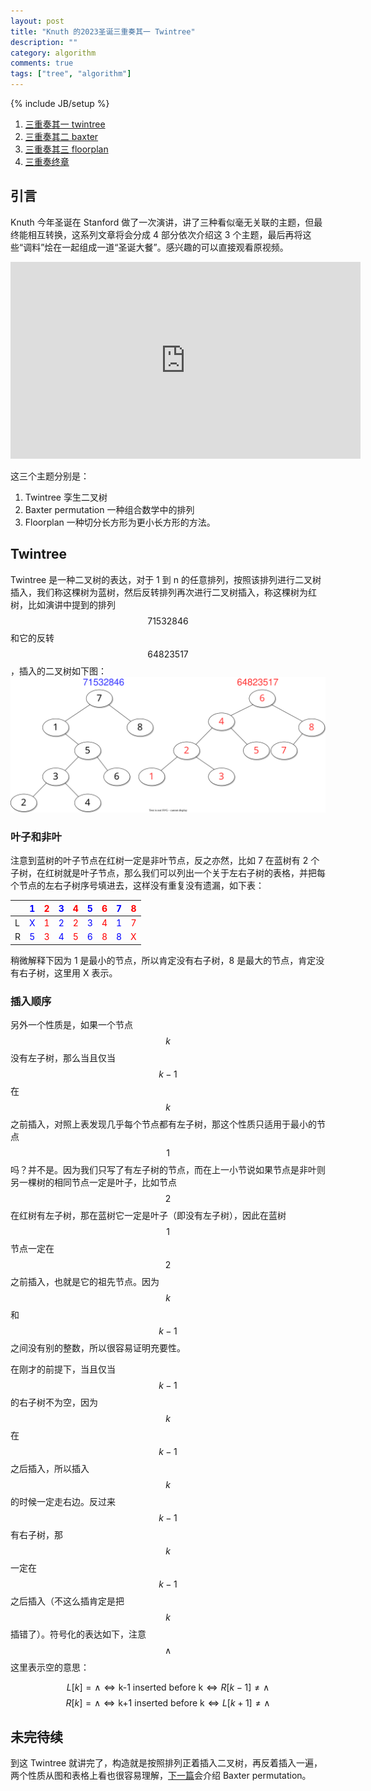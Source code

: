 ```yaml
---
layout: post
title: "Knuth 的2023圣诞三重奏其一 Twintree"
description: ""
category: algorithm
comments: true
tags: ["tree", "algorithm"]
---
```

{% include JB/setup %}

1. [三重奏其一 twintree][part1]
1. [三重奏其二 baxter][part2]
1. [三重奏其三 floorplan][part3]
1. [三重奏终章][final]

## 引言

Knuth 今年圣诞在 Stanford 做了一次演讲，讲了三种看似毫无关联的主题，但最终能相互转换，这系列文章将会分成 4 部分依次介绍这 3 个主题，最后再将这些“调料”烩在一起组成一道“圣诞大餐”。感兴趣的可以直接观看原视频。
<iframe width="560" height="315" src="https://www.youtube.com/embed/zg6YRqT4Duo" title="YouTube video player" frameborder="0" allow="accelerometer; autoplay; clipboard-write; encrypted-media; gyroscope; picture-in-picture" allowfullscreen></iframe>
<!--more-->

这三个主题分别是：

1. Twintree 孪生二叉树
1. Baxter permutation 一种组合数学中的排列
1. Floorplan 一种切分长方形为更小长方形的方法。

## Twintree

Twintree 是一种二叉树的表达，对于 1 到 n 的任意排列，按照该排列进行二叉树插入，我们称这棵树为蓝树，然后反转排列再次进行二叉树插入，称这棵树为红树，比如演讲中提到的排列 $$71532846$$ 和它的反转 $$64823517$$，插入的二叉树如下图：
![image](/images/twintree.drawio.svg)

### 叶子和非叶

注意到蓝树的叶子节点在红树一定是非叶节点，反之亦然，比如 7 在蓝树有 2 个子树，在红树就是叶子节点，那么我们可以列出一个关于左右子树的表格，并把每个节点的左右子树序号填进去，这样没有重复没有遗漏，如下表：

|  | <span style="color:blue">1</span> | <span style="color:red">2</span> | <span style="color:blue">3</span> | <span style="color:red">4</span> | <span style="color:blue">5</span> | <span style="color:red">6</span> | <span style="color:blue">7</span> | <span style="color:red">8</span> |
|:-|:--:|:--:|:--:|:--:|:--:|:--:|:--:|-:|
|L | <span style="color:blue">X</span>  | <span style="color:red">1</span> | <span style="color:blue">2</span> | <span style="color:red">2</span> | <span style="color:blue">3</span> | <span style="color:red">4</span> | <span style="color:blue">1</span> | <span style="color:red">7</span> |
|R | <span style="color:blue">5</span>  | <span style="color:red">3</span> | <span style="color:blue">4</span> | <span style="color:red">5</span> | <span style="color:blue">6</span> | <span style="color:red">8</span> | <span style="color:blue">8</span> | <span style="color:red">X</span> |

稍微解释下因为 1 是最小的节点，所以肯定没有右子树，8 是最大的节点，肯定没有右子树，这里用 X 表示。

### 插入顺序

另外一个性质是，如果一个节点 $$k$$ 没有左子树，那么当且仅当 $$k-1$$ 在 $$k$$ 之前插入，对照上表发现几乎每个节点都有左子树，那这个性质只适用于最小的节点 $$1$$ 吗？并不是。因为我们只写了有左子树的节点，而在上一小节说如果节点是非叶则另一棵树的相同节点一定是叶子，比如节点 $$2$$ 在红树有左子树，那在蓝树它一定是叶子（即没有左子树），因此在蓝树 $$1$$ 节点一定在 $$2$$ 之前插入，也就是它的祖先节点。因为 $$k$$ 和 $$k-1$$ 之间没有别的整数，所以很容易证明充要性。

在刚才的前提下，当且仅当 $$k-1$$ 的右子树不为空，因为 $$k$$ 在 $$k-1$$ 之后插入，所以插入 $$k$$ 的时候一定走右边。反过来 $$k-1$$ 有右子树，那 $$k$$ 一定在 $$k-1$$ 之后插入（不这么插肯定是把 $$k$$ 插错了）。符号化的表达如下，注意 $$\land$$ 这里表示空的意思：

$$ L[k]=\land \iff \text{k-1 inserted before k} \iff R[k-1]\not =\land $$
$$ R[k]=\land \iff \text{k+1 inserted before k} \iff L[k+1]\not =\land $$

## 未完待续

到这 Twintree 就讲完了，构造就是按照排列正着插入二叉树，再反着插入一遍，两个性质从图和表格上看也很容易理解，[下一篇](/2023/01/baxter.html)会介绍 Baxter permutation。

[part1]: /2023/01/twintree.html
[part2]: /2023/01/baxter.html
[part3]: /2023/01/floorplan.html
[final]: /2023/01/trio.html
